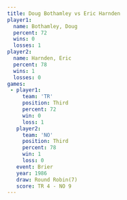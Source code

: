 ```yaml
---
title: Doug Bothamley vs Eric Harnden
player1:               
  name: Bothamley, Doug
  percent: 72          
  wins: 0              
  losses: 1            
player2:               
  name: Harnden, Eric  
  percent: 78          
  wins: 1              
  losses: 0            
games:
 - player1:         
     team: 'TR'     
     position: Third
     percent: 72    
     win: 0         
     loss: 1        
   player2:         
     team: 'NO'     
     position: Third
     percent: 78    
     win: 1         
     loss: 0        
   event: Brier        
   year: 1986          
   draw: Round Robin(7)
   score: TR 4 - NO 9  
---
```

